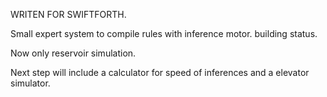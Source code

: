 WRITEN FOR SWIFTFORTH.

Small expert system to compile rules with inference motor. building status.

Now only  reservoir simulation.

Next step will include a calculator for speed of inferences and a elevator simulator.
